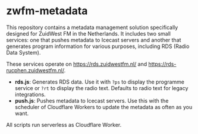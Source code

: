 # zwfm-metadata
This repository contains a metadata management solution specifically designed for ZuidWest FM in the Netherlands. It includes two small services: one that pushes metadata to Icecast servers and another that generates program information for various purposes, including RDS (Radio Data System).

These services operate on https://rds.zuidwestfm.nl/ and https://rds-rucphen.zuidwestfm.nl/. 

- **rds.js**: Generates RDS data. Use it with `?ps` to display the programme service or `?rt` to display the radio text. Defaults to radio text for legacy integrations.
- **push.js**: Pushes metadata to Icecast servers. Use this with the scheduler of Cloudflare Workers to update the metadata as often as you want.

All scripts run serverless as Cloudflare Worker.